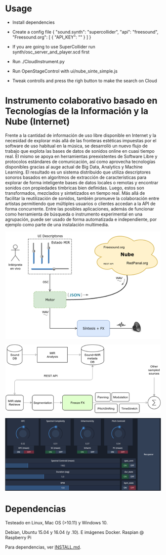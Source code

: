 # Usage

* Install dependencies
* Create a config file
        {
            "sound.synth": "supercollider",
            "api": "freesound",
            "Freesound.org": [
                { "API_KEY": ""
                }
            ]
        }

* If you are going to use SuperCollider run synth/osc_server_and_player.scd first
* Run ./CloudInstrument.py
* Run OpenStageControl with ui/nube_sinte_simple.js
* Tweak controlls and press the righ button to make the search on Cloud


# Instrumento colaborativo basado en Tecnologías de la Información y la Nube (Internet)

Frente a la cantidad de información de uso libre disponible en Internet y la necesidad de explorar más allá de las fronteras estéticas impuestas por el software de uso habitual en la música, se desarrolló un nuevo flujo de trabajo que explota las bases de datos de sonidos online en cuasi tiempo real. El mismo se apoya en herramientas preexistentes de Software Libre y protocolos estándares de comunicación, así como aprovecha tecnologías disponibles gracias al auge actual de Big Data, Analytics y Machine Learning. El resultado es un sistema distribuido que utiliza descriptores sonoros basados en algoritmos de extracción de características para explorar de forma inteligente bases de datos locales o remotas y encontrar sonidos con propiedades tímbricas bien definidas. Luego, estos son transformados, mezclados y sintetizados en tiempo real.
Más allá de facilitar la reutilización de sonidos, también promueve la colaboración entre artistas permitiendo que múltiples usuarios o clientes accedan a la API de forma concurrente.
Entre las posibles aplicaciones, además de funcionar como herramienta de búsqueda o instrumento experimental en una agrupación, puede ser usado de forma automatizada e independiente, por ejemplo como parte de una instalación multimedia.


![](doc/InstrNubeTI_repr.png)

![](doc/Apicultor_chain.png)

![](doc/retrieve_ui.png)

# Dependencias

Testeado en Linux, Mac OS (>10.11) y Windows 10.

Debian, Ubuntu 15.04 y 16.04 (y .10). E imágenes Docker.
Raspian @ Raspberry Pi

Para dependencias, ver [INSTALL.md](INSTALL.md).
